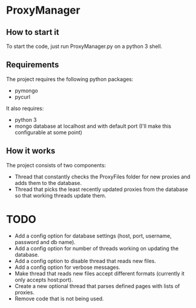 # ProxyManager

## How to start it
To start the code, just run ProxyManager.py on a python 3 shell.

## Requirements
The project requires the following python packages:
- pymongo
- pycurl

It also requires:
- python 3
- mongo database at localhost and with default port (I'll make this configurable at some point)

## How it works
The project consists of two components:
- Thread that constantly checks the ProxyFiles folder for new proxies and adds them to the database.
- Thread that picks the least recently updated proxies from the database so that working threads update them.

# TODO
- Add a config option for database settings (host, port, username, password and db name).
- Add a config option for number of threads working on updating the database.
- Add a config option to disable thread that reads new files.
- Add a config option for verbose messages.
- Make thread that reads new files accept different formats (currently it only accepts host:port).
- Create a new optional thread that parses defined pages with lists of proxies.
- Remove code that is not being used.
